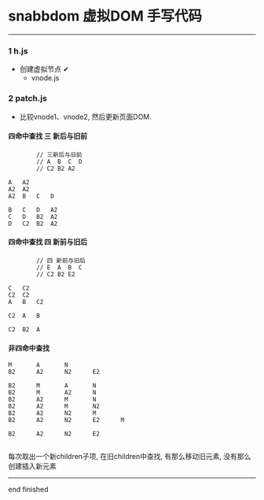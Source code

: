 # snabbdom 虚拟DOM 手写代码

---

### 1 h.js

 - 创建虚拟节点 ✔
   - vnode.js

### 2 patch.js

 - 比较vnode1、vnode2, 然后更新页面DOM. 

#### 四命中查找 三 新后与旧前

			// 三新后与旧前
			// A  B  C  D
			// C2 B2 A2

```text
A   A2
A2  A2
A2  B   C   D

B   C   D   A2
C   D   B2  A2
D   C2  B2  A2

```

#### 四命中查找 四 新前与旧后

			// 四 新前与旧后
			// E  A  B  C
			// C2 B2 E2

```text
C   C2
C2  C2
A   B   C2

C2  A   B

C2  B2  A

```

#### 非四命中查找 

```text
M       A       N
B2      A2      N2      E2

B2      M       A       N
B2      M       A2      N
B2      A2      M       N
B2      A2      M       N2
B2      A2      N2      M
B2      A2      N2      E2      M

B2      A2      N2      E2 


```
每次取出一个新children子项, 在旧children中查找, 
有那么移动旧元素, 没有那么创建插入新元素


---

end
finished
